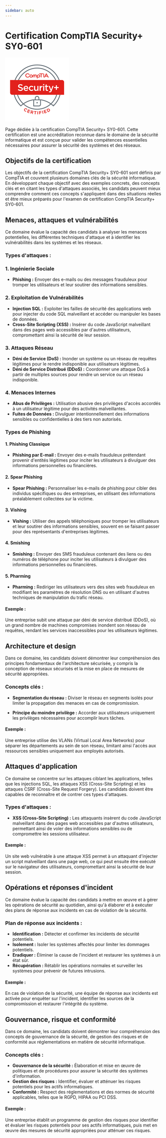 ```yaml
---
sidebar: auto
---
```


# Certification CompTIA Security+ SY0-601 <Badge type="warning" text="En cours de rédaction" />

![CompTia Security + logo](../img/comptia-security+.png)

Page dédiée à la certification CompTIA Security+ SY0-601. Cette certification est une accréditation reconnue dans le domaine de la sécurité informatique et est conçue pour valider les compétences essentielles nécessaires pour assurer la sécurité des systèmes et des réseaux.

## Objectifs de la certification

Les objectifs de la certification CompTIA Security+ SY0-601 sont définis par CompTIA et couvrent plusieurs domaines clés de la sécurité informatique. En développant chaque objectif avec des exemples concrets, des concepts clés et en citant les types d'attaques associés, les candidats peuvent mieux comprendre comment ces concepts s'appliquent dans des situations réelles et être mieux préparés pour l'examen de certification CompTIA Security+ SY0-601.

## Menaces, attaques et vulnérabilités

Ce domaine évalue la capacité des candidats à analyser les menaces potentielles, les différentes techniques d'attaque et à identifier les vulnérabilités dans les systèmes et les réseaux.

### Types d'attaques :

### 1. Ingénierie Sociale

- **Phishing :** Envoyer des e-mails ou des messages frauduleux pour tromper les utilisateurs et leur soutirer des informations sensibles.

### 2. Exploitation de Vulnérabilités

- **Injection SQL :** Exploiter les failles de sécurité des applications web pour injecter du code SQL malveillant et accéder ou manipuler les bases de données.
- **Cross-Site Scripting (XSS) :** Insérer du code JavaScript malveillant dans des pages web accessibles par d'autres utilisateurs, compromettant ainsi la sécurité de leur session.

### 3. Attaques Réseau

- **Déni de Service (DoS) :** Inonder un système ou un réseau de requêtes légitimes pour le rendre indisponible aux utilisateurs légitimes.
- **Déni de Service Distribué (DDoS) :** Coordonner une attaque DoS à partir de multiples sources pour rendre un service ou un réseau indisponible.

### 4. Menaces Internes

- **Abus de Privilèges :** Utilisation abusive des privilèges d'accès accordés à un utilisateur légitime pour des activités malveillantes.
- **Fuites de Données :** Divulguer intentionnellement des informations sensibles ou confidentielles à des tiers non autorisés.

### Types de Phishing


#### 1. Phishing Classique

- **Phishing par E-mail :** Envoyer des e-mails frauduleux prétendant provenir d'entités légitimes pour inciter les utilisateurs à divulguer des informations personnelles ou financières.

#### 2. Spear Phishing

- **Spear Phishing :** Personnaliser les e-mails de phishing pour cibler des individus spécifiques ou des entreprises, en utilisant des informations préalablement collectées sur la victime.

#### 3. Vishing

- **Vishing :** Utiliser des appels téléphoniques pour tromper les utilisateurs et leur soutirer des informations sensibles, souvent en se faisant passer pour des représentants d'entreprises légitimes.

#### 4. Smishing

- **Smishing :** Envoyer des SMS frauduleux contenant des liens ou des numéros de téléphone pour inciter les utilisateurs à divulguer des informations personnelles ou financières.

#### 5. Pharming

- **Pharming :** Rediriger les utilisateurs vers des sites web frauduleux en modifiant les paramètres de résolution DNS ou en utilisant d'autres techniques de manipulation du trafic réseau.

#### Exemple :
Une entreprise subit une attaque par déni de service distribué (DDoS), où un grand nombre de machines compromises inondent son réseau de requêtes, rendant les services inaccessibles pour les utilisateurs légitimes.

## Architecture et design

Dans ce domaine, les candidats doivent démontrer leur compréhension des principes fondamentaux de l'architecture sécurisée, y compris la conception de réseaux sécurisés et la mise en place de mesures de sécurité appropriées.

### Concepts clés :

- **Segmentation du réseau :** Diviser le réseau en segments isolés pour limiter la propagation des menaces en cas de compromission.
  
- **Principe du moindre privilège :** Accorder aux utilisateurs uniquement les privilèges nécessaires pour accomplir leurs tâches.

#### Exemple :
Une entreprise utilise des VLANs (Virtual Local Area Networks) pour séparer les départements au sein de son réseau, limitant ainsi l'accès aux ressources sensibles uniquement aux employés autorisés.

## Attaques d'application

Ce domaine se concentre sur les attaques ciblant les applications, telles que les injections SQL, les attaques XSS (Cross-Site Scripting) et les attaques CSRF (Cross-Site Request Forgery). Les candidats doivent être capables de reconnaître et de contrer ces types d'attaques.

### Types d'attaques :

- **XSS (Cross-Site Scripting) :** Les attaquants insèrent du code JavaScript malveillant dans des pages web accessibles par d'autres utilisateurs, permettant ainsi de voler des informations sensibles ou de compromettre les sessions utilisateur.

#### Exemple :
Un site web vulnérable à une attaque XSS permet à un attaquant d'injecter un script malveillant dans une page web, ce qui peut ensuite être exécuté sur le navigateur des utilisateurs, compromettant ainsi la sécurité de leur session.

## Opérations et réponses d'incident

Ce domaine évalue la capacité des candidats à mettre en œuvre et à gérer les opérations de sécurité au quotidien, ainsi qu'à élaborer et à exécuter des plans de réponse aux incidents en cas de violation de la sécurité.

### Plan de réponse aux incidents :

- **Identification :** Détecter et confirmer les incidents de sécurité potentiels.
- **Isolement :** Isoler les systèmes affectés pour limiter les dommages potentiels.
- **Eradiquer :** Éliminer la cause de l'incident et restaurer les systèmes à un état sûr.
- **Récupération :** Rétablir les opérations normales et surveiller les systèmes pour prévenir de futures intrusions.

#### Exemple :
En cas de violation de la sécurité, une équipe de réponse aux incidents est activée pour enquêter sur l'incident, identifier les sources de la compromission et restaurer l'intégrité du système.

## Gouvernance, risque et conformité

Dans ce domaine, les candidats doivent démontrer leur compréhension des concepts de gouvernance de la sécurité, de gestion des risques et de conformité aux réglementations en matière de sécurité informatique.

### Concepts clés :

- **Gouvernance de la sécurité :** Élaboration et mise en œuvre de politiques et de procédures pour assurer la sécurité des systèmes d'information.
- **Gestion des risques :** Identifier, évaluer et atténuer les risques potentiels pour les actifs informatiques.
- **Conformité :** Respect des réglementations et des normes de sécurité applicables, telles que le RGPD, HIPAA ou PCI DSS.

#### Exemple :
Une entreprise établit un programme de gestion des risques pour identifier et évaluer les risques potentiels pour ses actifs informatiques, puis met en œuvre des mesures de sécurité appropriées pour atténuer ces risques.


